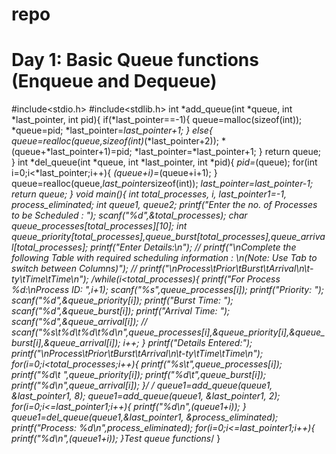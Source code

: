 # repo
# Day 1: Basic Queue functions (Enqueue and Dequeue)
#include<stdio.h>
#include<stdlib.h>
int *add_queue(int *queue, int *last_pointer, int pid){
	if(*last_pointer==-1){
		queue=malloc(sizeof(int));
		*queue=pid;
		*last_pointer=*last_pointer+1;
	}
	else{
		queue=realloc(queue,sizeof(int)*(*last_pointer+2));
		*(queue+*last_pointer+1)=pid;
		*last_pointer=*last_pointer+1;
	}
	return queue;
}
int *del_queue(int *queue, int *last_pointer, int *pid){
	*pid=*(queue);
	for(int i=0;i<*last_pointer;i++){
		*(queue+i)=*(queue+i+1);
	}
	queue=realloc(queue,*last_pointer*sizeof(int));
	*last_pointer=*last_pointer-1;
	return queue;
}
void main(){
	int total_processes, i, last_pointer1=-1, process_eliminated;
	int *queue1, *queue2;
	printf("Enter the no. of Processes to be Scheduled : ");
	scanf("%d",&total_processes);
	char queue_processes[total_processes][10];
	int queue_priority[total_processes],queue_burst[total_processes],queue_arrival[total_processes];
	printf("Enter Details:\n");
//	printf("\nComplete the following Table with required scheduling information : \n(Note: Use Tab to switch between Columns)");
//	printf("\nProcess\tPrior\tBurst\tArrival\n\t-ty\tTime\tTime\n");
	/*while(i<total_processes){
		printf("For Process %d:\nProcess ID: ",i+1);
		scanf("%s",queue_processes[i]);
		printf("Priority: ");
		scanf("%d",&queue_priority[i]);
		printf("Burst Time: ");
		scanf("%d",&queue_burst[i]);
		printf("Arrival Time: ");
		scanf("%d",&queue_arrival[i]);
//		scanf("%s\t%d\t%d\t%d\n",queue_processes[i],&queue_priority[i],&queue_burst[i],&queue_arrival[i]);
		i++;
	}
	printf("Details Entered:");	
	printf("\nProcess\tPrior\tBurst\tArrival\n\t-ty\tTime\tTime\n");
	for(i=0;i<total_processes;i++){
		printf("%s\t",queue_processes[i]);
		printf("%d\t ",queue_priority[i]);
		printf("%d\t",queue_burst[i]);
		printf("%d\n",queue_arrival[i]);
	}*/
/*	queue1=add_queue(queue1, &last_pointer1, 8);
	queue1=add_queue(queue1, &last_pointer1, 2);
	for(i=0;i<=last_pointer1;i++){
		printf("%d\n",*(queue1+i));
	}
	queue1=del_queue(queue1,&last_pointer1, &process_eliminated);
	printf("Process: %d\n",process_eliminated);
	for(i=0;i<=last_pointer1;i++){
		printf("%d\n",*(queue1+i));
	}Test queue functions*/
}
